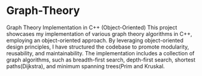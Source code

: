 # Graph-Theory
Graph Theory Implementation in C++ (Object-Oriented)
This project showcases my implementation of various graph theory algorithms in C++, employing an object-oriented approach. By leveraging object-oriented design principles, I have structured the codebase to promote modularity, reusability, and maintainability. 
The implementation includes a collection of graph algorithms, such as breadth-first search, depth-first search, shortest paths(Dijkstra), and minimum spanning trees(Prim and Kruskal.
